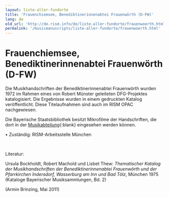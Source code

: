```yaml
---
layout: liste-aller-fundorte
title: 'Frauenchiemsee, Benediktinerinnenabtei Frauenwörth (D-FW)'
lang: de
old_url: 'http://de.rism.info/de/liste-aller-fundorte/frauenwoerth.html'
permalink: '/musicmanuscripts/liste-aller-fundorte/frauenwoerth.html'
---
```



# Frauenchiemsee, Benediktinerinnenabtei Frauenwörth (D-FW)

Die Musikhandschriften der Benediktinerinnenabtei Frauenwörth wurden 1972 im Rahmen eines von Robert Münster geleiteten DFG-Projektes katalogisiert. Die Ergebnisse wurden in einem gedruckten Katalog veröffentlicht. Diese Titelaufnahmen sind auch im RISM OPAC nachgewiesen.

Die Bayerische Staatsbibliothek besitzt Mikrofilme der Handschriften, die dort in der [Musikabteilung](http://www.bsb-muenchen.de/Musikabteilung.288.0.html "Öffnet externen Link in neuem Fenster"){:blank} eingesehen werden können.

• Zuständig: RISM-Arbeitsstelle München

&nbsp;

Literatur:

Ursula Bockholdt, Robert Machold und Lisbet Thew: _Thematischer Katalog der Musikhandschriften der Benediktinerinnenabtei Frauenwörth und der Pfarrkirchen Indersdorf, Wasserburg am Inn und Bad Tölz_, München 1975 (Kataloge Bayerischer Musiksammlungen, Bd. 2)

(Armin Brinzing, Mai 2011)

